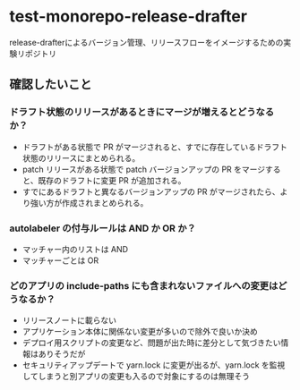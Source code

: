 # test-monorepo-release-drafter

release-drafterによるバージョン管理、リリースフローをイメージするための実験リポジトリ

## 確認したいこと

### ドラフト状態のリリースがあるときにマージが増えるとどうなるか？

- ドラフトがある状態で PR がマージされると、すでに存在しているドラフト状態のリリースにまとめられる。
- patch リリースがある状態で patch バージョンアップの PR をマージすると、既存のドラフトに変更 PR が追加される。
- すでにあるドラフトと異なるバージョンアップの PR がマージされたら、より強い方が作成されまとめられる。

### autolabeler の付与ルールは AND か OR か？

- マッチャー内のリストは AND
- マッチャーごとは OR

### どのアプリの include-paths にも含まれないファイルへの変更はどうなるか？

- リリースノートに載らない
- アプリケーション本体に関係ない変更が多いので除外で良いか決め
- デプロイ用スクリプトの変更など、問題が出た時に差分として気づきたい情報はありそうだが
- セキュリティアップデートで yarn.lock に変更が出るが、yarn.lock を監視してしまうと別アプリの変更も入るので対象にするのは無理そう
